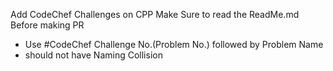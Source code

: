 Add CodeChef Challenges on CPP
Make Sure to read the ReadMe.md Before making PR

  - Use #CodeChef Challenge No.(Problem No.) followed by Problem Name
  - should not have Naming Collision
